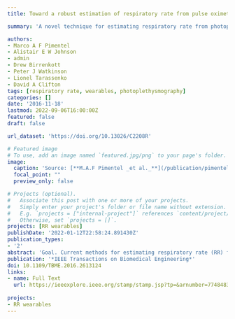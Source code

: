 ```yaml
---
title: Toward a robust estimation of respiratory rate from pulse oximeters

summary: 'A novel technique for estimating respiratory rate from photoplethysmography signals.'

authors:
- Marco A F Pimentel
- Alistair E W Johnson
- admin
- Drew Birrenkott
- Peter J Watkinson
- Lionel Tarassenko
- David A Clifton
tags: [respiratory rate, wearables, photoplethysmography]
categories: []
date: '2016-11-18'
lastmod: 2022-09-06T16:00:00Z
featured: false
draft: false

url_dataset: 'https://doi.org/10.13026/C2208R'

# Featured image
# To use, add an image named `featured.jpg/png` to your page's folder. 
image:
  caption: 'Source: [**M.A.F Pimentel _et al._**](/publication/pimentel-2017/) ([CC BY 3.0](https://creativecommons.org/licenses/by/3.0/))'
  focal_point: ""
  preview_only: false

# Projects (optional).
#   Associate this post with one or more of your projects.
#   Simply enter your project's folder or file name without extension.
#   E.g. `projects = ["internal-project"]` references `content/project/deep-learning/index.md`.
#   Otherwise, set `projects = []`.
projects: [RR wearables]
publishDate: '2022-01-12T22:58:24.891430Z'
publication_types:
- '2'
abstract: 'Goal. Current methods for estimating respiratory rate (RR) from the photoplethysmogram (PPG) typically fail to distinguish between periods of high- and low-quality input data, and fail to perform well on independent "validation" datasets. The lack of robustness of existing methods directly results in a lack of penetration of such systems into clinical practice. The present work proposes an alternative method to improve the robustness of the estimation of RR from the PPG. Methods. The proposed algorithm is based on the use of multiple autoregressive models of different orders for determining the dominant respiratory frequency in the three respiratory-induced variations (frequency, amplitude and intensity) derived from the PPG. The algorithm was tested on two different datasets comprising 95 8-minute PPG recordings (in total) acquired from both children and adults in different clinical settings, and its performance using two window sizes (32 and 64 seconds) was compared with that of existing methods in the literature. Results. The proposed method achieved comparable accuracy to existing methods in the literature, with mean absolute errors (median, 25th-75th percentiles for a window size of 32 seconds) of 1.5 (0.3-3.3) and 4.0 (1.8-5.5) breaths per minute (for each dataset respectively), whilst providing RR estimates for a greater proportion of windows (over 90% of the input data are kept). Conclusion. Increased robustness of RR estimation by the proposed method was demonstrated. Significance. This work demonstrates that the use of large publicly-available datasets is essential for improving the robustness of wearable-monitoring algorithms for use in clinical practice.'
publication: '*IEEE Transactions on Biomedical Engineering*'
doi: 10.1109/TBME.2016.2613124
links:
- name: Full Text
  url: https://ieeexplore.ieee.org/stamp/stamp.jsp?tp=&arnumber=7748483
  
projects:
- RR wearables
---
```

